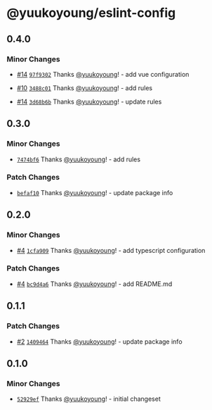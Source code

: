 # @yuukoyoung/eslint-config

## 0.4.0

### Minor Changes

- [#14](https://github.com/yuukoyoung/yuuko-design/pull/14) [`97f9302`](https://github.com/yuukoyoung/yuuko-design/commit/97f9302dbb0b5ebcb548c78b6bc101fccef6adaf) Thanks [@yuukoyoung](https://github.com/yuukoyoung)! - add vue configuration

- [#10](https://github.com/yuukoyoung/yuuko-design/pull/10) [`3488c01`](https://github.com/yuukoyoung/yuuko-design/commit/3488c010f9c849549f6ef7b1bca17dedffa0e783) Thanks [@yuukoyoung](https://github.com/yuukoyoung)! - add rules

- [#14](https://github.com/yuukoyoung/yuuko-design/pull/14) [`3d68b6b`](https://github.com/yuukoyoung/yuuko-design/commit/3d68b6b9179830b175c53a41c68ead9082333b68) Thanks [@yuukoyoung](https://github.com/yuukoyoung)! - update rules

## 0.3.0

### Minor Changes

- [`7474bf6`](https://github.com/yuukoyoung/yuuko-design/commit/7474bf6f2121ec352c330c9f33d0cd46fb7bf61f) Thanks [@yuukoyoung](https://github.com/yuukoyoung)! - add rules

### Patch Changes

- [`befaf10`](https://github.com/yuukoyoung/yuuko-design/commit/befaf105c353275610cb4668a4a1bd6ec86cc5b0) Thanks [@yuukoyoung](https://github.com/yuukoyoung)! - update package info

## 0.2.0

### Minor Changes

- [#4](https://github.com/yuukoyoung/yuuko-design/pull/4) [`1cfa909`](https://github.com/yuukoyoung/yuuko-design/commit/1cfa9091e0e1dd523df33ac47da8ad1aaf0e91e5) Thanks [@yuukoyoung](https://github.com/yuukoyoung)! - add typescript configuration

### Patch Changes

- [#4](https://github.com/yuukoyoung/yuuko-design/pull/4) [`bc9d4a6`](https://github.com/yuukoyoung/yuuko-design/commit/bc9d4a6a6c7b57bf2793c78d6eaaf87bbe35ccb4) Thanks [@yuukoyoung](https://github.com/yuukoyoung)! - add README.md

## 0.1.1

### Patch Changes

- [#2](https://github.com/yuukoyoung/yuuko-design/pull/2) [`1409464`](https://github.com/yuukoyoung/yuuko-design/commit/1409464dce436f5cc1830c3841d36cb6d10d1bd2) Thanks [@yuukoyoung](https://github.com/yuukoyoung)! - update package info

## 0.1.0

### Minor Changes

- [`52929ef`](https://github.com/yuukoyoung/yuuko-design/commit/52929ef77f4bc20f1a0caf5069b1f8a2c34a8938) Thanks [@yuukoyoung](https://github.com/yuukoyoung)! - initial changeset
